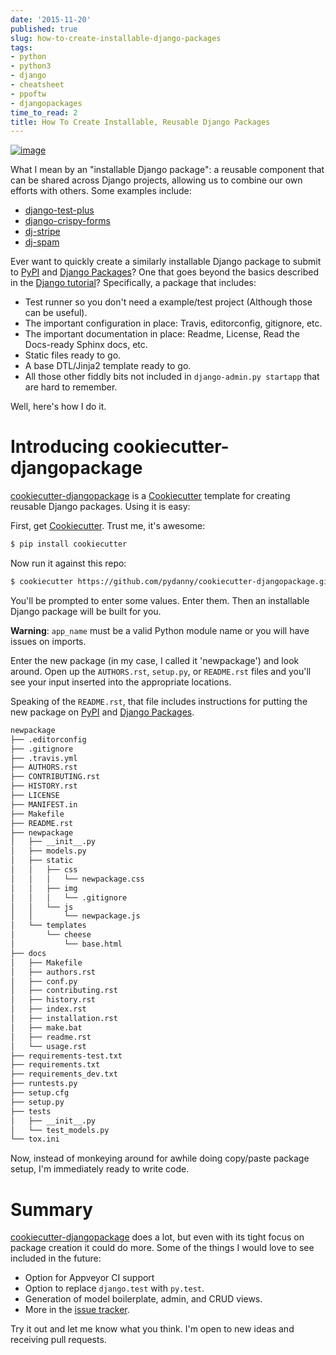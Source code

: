 ```yaml
---
date: '2015-11-20'
published: true
slug: how-to-create-installable-django-packages
tags:
- python
- python3
- django
- cheatsheet
- ppoftw
- djangopackages
time_to_read: 2
title: How To Create Installable, Reusable Django Packages
---
```


[![image](https://www.pydanny.com/static/django-package-470x246.png)](https://www.pydanny.com/how-to-create-installable-django-packages.html)

What I mean by an "installable Django package": a reusable component
that can be shared across Django projects, allowing us to combine our
own efforts with others. Some examples include:

-   [django-test-plus](https://www.djangopackages.com/packages/p/django-test-plus/)
-   [django-crispy-forms](https://www.djangopackages.com/packages/p/django-crispy-forms/)
-   [dj-stripe](https://www.djangopackages.com/packages/p/dj-stripe/)
-   [dj-spam](https://www.djangopackages.com/packages/p/dj-spam/)

Ever want to quickly create a similarly installable Django package to
submit to [PyPI](pypi.python.org/pypi) and [Django
Packages](https://wwww.djangopackages.com)? One that goes beyond the
basics described in the [Django
tutorial](https://docs.djangoproject.com/en/1.8/intro/reusable-apps/)?
Specifically, a package that includes:

-   Test runner so you don't need a example/test project (Although
    those can be useful).
-   The important configuration in place: Travis, editorconfig,
    gitignore, etc.
-   The important documentation in place: Readme, License, Read the
    Docs-ready Sphinx docs, etc.
-   Static files ready to go.
-   A base DTL/Jinja2 template ready to go.
-   All those other fiddly bits not included in
    `django-admin.py startapp` that are hard to remember.

Well, here's how I do it.

Introducing cookiecutter-djangopackage
======================================

[cookiecutter-djangopackage](https://github.com/pydanny/cookiecutter-djangopackage)
is a [Cookiecutter](https://github.com/audreyr/cookiecutter) template
for creating reusable Django packages. Using it is easy:

First, get [Cookiecutter](https://github.com/audreyr/cookiecutter).
Trust me, it's awesome:

``` bash
$ pip install cookiecutter
```

Now run it against this repo:

``` bash
$ cookiecutter https://github.com/pydanny/cookiecutter-djangopackage.git
```

You'll be prompted to enter some values. Enter them. Then an
installable Django package will be built for you.

**Warning**: `app_name` must be a valid Python module name or you will
have issues on imports.

Enter the new package (in my case, I called it 'newpackage') and look
around. Open up the `AUTHORS.rst`, `setup.py`, or `README.rst` files and
you'll see your input inserted into the appropriate locations.

Speaking of the `README.rst`, that file includes instructions for
putting the new package on [PyPI](pypi.python.org/pypi) and [Django
Packages](https://wwww.djangopackages.com).

``` bash
newpackage
├── .editorconfig
├── .gitignore
├── .travis.yml
├── AUTHORS.rst
├── CONTRIBUTING.rst
├── HISTORY.rst
├── LICENSE
├── MANIFEST.in
├── Makefile
├── README.rst
├── newpackage
│   ├── __init__.py
│   ├── models.py
│   ├── static
│   │   ├── css
│   │   │   └── newpackage.css
│   │   ├── img
│   │   │   └── .gitignore
│   │   └── js
│   │       └── newpackage.js
│   └── templates
│       └── cheese
│           └── base.html
├── docs
│   ├── Makefile
│   ├── authors.rst
│   ├── conf.py
│   ├── contributing.rst
│   ├── history.rst
│   ├── index.rst
│   ├── installation.rst
│   ├── make.bat
│   ├── readme.rst
│   └── usage.rst
├── requirements-test.txt
├── requirements.txt
├── requirements_dev.txt
├── runtests.py
├── setup.cfg
├── setup.py
├── tests
│   ├── __init__.py
│   └── test_models.py
└── tox.ini
```

Now, instead of monkeying around for awhile doing copy/paste package
setup, I'm immediately ready to write code.

Summary
=======

[cookiecutter-djangopackage](https://github.com/pydanny/cookiecutter-djangopackage)
does a lot, but even with its tight focus on package creation it could
do more. Some of the things I would love to see included in the future:

-   Option for Appveyor CI support
-   Option to replace `django.test` with `py.test`.
-   Generation of model boilerplate, admin, and CRUD views.
-   More in the [issue
    tracker](https://github.com/pydanny/cookiecutter-djangopackage/issues).

Try it out and let me know what you think. I'm open to new ideas and
receiving pull requests.
